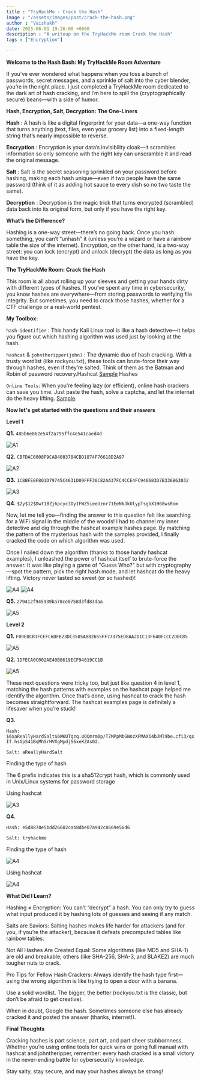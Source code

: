```yaml
---
title : "TryHackMe - Crack the Hash"
image : "/assets/images/post/crack-the-hash.png"
author : "Vaishakh"
date: 2025-06-01 19:26:00 +0600
description : "A writeup on the TryHackMe room Crack the Hash"
tags : ["Encryption"]

---
```

**Welcome to the Hash Bash: My TryHackMe Room Adventure**

If you’ve ever wondered what happens when you toss a bunch of passwords, secret messages, and a sprinkle of salt into the cyber blender, you’re in the right place. I just completed a TryHackMe room dedicated to the dark art of hash cracking, and I’m here to spill the (cryptographically secure) beans—with a side of humor.

**Hash, Encryption, Salt, Decryption: The One-Liners**

**Hash** : A hash is like a digital fingerprint for your data—a one-way function that turns anything (text, files, even your grocery list) into a fixed-length string that’s nearly impossible to reverse.

**Encryption** : Encryption is your data’s invisibility cloak—it scrambles information so only someone with the right key can unscramble it and read the original message.

**Salt** : Salt is the secret seasoning sprinkled on your password before hashing, making each hash unique—even if two people have the same password (think of it as adding hot sauce to every dish so no two taste the same).

**Decryption** : Decryption is the magic trick that turns encrypted (scrambled) data back into its original form, but only if you have the right key.

**What’s the Difference?**

Hashing is a one-way street—there’s no going back. Once you hash something, you can’t “unhash” it (unless you’re a wizard or have a rainbow table the size of the internet). Encryption, on the other hand, is a two-way street: you can lock (encrypt) and unlock (decrypt) the data as long as you have the key.

**The TryHackMe Room: Crack the Hash**

This room is all about rolling up your sleeves and getting your hands dirty with different types of hashes. If you’ve spent any time in cybersecurity, you know hashes are everywhere—from storing passwords to verifying file integrity. But sometimes, you need to crack those hashes, whether for a CTF challenge or a real-world pentest.

**My Toolbox:**

`hash-identifier` : This handy Kali Linux tool is like a hash detective—it helps you figure out which hashing algorithm was used just by looking at the hash.

`hashcat` & `johntheripper(john)` : The dynamic duo of hash cracking. With a trusty wordlist (like rockyou.txt), these tools can brute-force their way through hashes, even if they’re salted. Think of them as the Batman and Robin of password recovery.Hashcat [Sample] Hashes

[Sample]: https://hashcat.net/wiki/doku.php?id=example_hashes

`Online Tools`: When you’re feeling lazy (or efficient), online hash crackers can save you time. Just paste the hash, solve a captcha, and let the internet do the heavy lifting. [Sample].

[Sample]: https://crackstation.net/

**Now let's get started with the questions and their answers**

**Level 1**

**Q1.** `48bb6e862e54f2a795ffc4e541caed4d`

![A1]({{site.baseurl}}/assets/images/post/TryHackMe-Crack-the-hash/L1-1.jpg)

**Q2.** `CBFDAC6008F9CAB4083784CBD1874F76618D2A97` 

![A2]({{site.baseurl}}/assets/images/post/TryHackMe-Crack-the-hash/L1-2.jpg)

**Q3.** `1C8BFE8F801D79745C4631D09FFF36C82AA37FC4CCE4FC946683D7B336B63032`

![A3]({{site.baseurl}}/assets/images/post/TryHackMe-Crack-the-hash/L1-3.jpg)

**Q4.** `$2y$12$Dwt1BZj6pcyc3Dy1FWZ5ieeUznr71EeNkJkUlypTsgbX1H68wsRom`

Now, let me tell you—finding the answer to this question felt like searching for a WiFi signal in the middle of the woods! I had to channel my inner detective and dig through the hashcat example hashes page. By matching the pattern of the mysterious hash with the samples provided, I finally cracked the code on which algorithm was used.

Once I nailed down the algorithm (thanks to those handy hashcat examples), I unleashed the power of hashcat itself to brute-force the answer. It was like playing a game of "Guess Who?" but with cryptography—spot the pattern, pick the right hash mode, and let hashcat do the heavy lifting. Victory never tasted so sweet (or so hashed)!

![A4]({{site.baseurl}}/assets/images/post/TryHackMe-Crack-the-hash/L1-4-using-hashcat-1.jpg)
![A4]({{site.baseurl}}/assets/images/post/TryHackMe-Crack-the-hash/L1-4-using-hashcat-2.jpg)

**Q5.** `279412f945939ba78ce0758d3fd83daa`

![A5]({{site.baseurl}}/assets/images/post/TryHackMe-Crack-the-hash/L1-5.jpg)

**Level 2**

**Q1.** `F09EDCB1FCEFC6DFB23DC3505A882655FF77375ED8AA2D1C13F640FCCC2D0C85`

![A5]({{site.baseurl}}/assets/images/post/TryHackMe-Crack-the-hash/L2-1.jpg)

**Q2.** `1DFECA0C002AE40B8619ECF94819CC1B`

![A5]({{site.baseurl}}/assets/images/post/TryHackMe-Crack-the-hash/L2-2.jpg)

These next questions were tricky too, but just like question 4 in level 1, matching the hash patterns with examples on the hashcat page helped me identify the algorithm. Once that’s done, using hashcat to crack the hash becomes straightforward. The hashcat examples page is definitely a lifesaver when you’re stuck!

**Q3.** 

`Hash: $6$aReallyHardSalt$6WKUTqzq.UQQmrm0p/T7MPpMbGNnzXPMAXi4bJMl9be.cfi3/qxIf.hsGpS41BqMhSrHVXgMpdjS6xeKZAs02.`

`Salt: aReallyHardSalt`

Finding the type of hash

The $6$ prefix indicates this is a sha512crypt hash, which is commonly used in Unix/Linux systems for password storage

Using hashcat

![A3]({{site.baseurl}}/assets/images/post/TryHackMe-Crack-the-hash/L2-3-using-hashcat.jpg)

**Q4.**

`Hash: e5d8870e5bdd26602cab8dbe07a942c8669e56d6`

`Salt: tryhackme`

Finding the type of hash 

![A4]({{site.baseurl}}/assets/images/post/TryHackMe-Crack-the-hash/L2-4-using-hash-identifier.jpg)

Using hashcat

![A4]({{site.baseurl}}/assets/images/post/TryHackMe-Crack-the-hash/L2-4-using-hashcat.jpg)

**What Did I Learn?**

Hashing ≠ Encryption: You can’t “decrypt” a hash. You can only try to guess what input produced it by hashing lots of guesses and seeing if any match.

Salts are Saviors: Salting hashes makes life harder for attackers (and for you, if you’re the attacker), because it defeats precomputed tables like rainbow tables.

Not All Hashes Are Created Equal: Some algorithms (like MD5 and SHA-1) are old and breakable; others (like SHA-256, SHA-3, and BLAKE2) are much tougher nuts to crack.

Pro Tips for Fellow Hash Crackers:
Always identify the hash type first—using the wrong algorithm is like trying to open a door with a banana.

Use a solid wordlist. The bigger, the better (rockyou.txt is the classic, but don’t be afraid to get creative).

When in doubt, Google the hash. Sometimes someone else has already cracked it and posted the answer (thanks, internet!).

**Final Thoughts**

Cracking hashes is part science, part art, and part sheer stubbornness. Whether you’re using online tools for quick wins or going full manual with hashcat and johntheripper, remember: every hash cracked is a small victory in the never-ending battle for cybersecurity knowledge.

Stay salty, stay secure, and may your hashes always be strong!